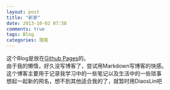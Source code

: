 ```yaml
---
layout: post
title: "新家"
date: 2013-10-02 07:58
comments: true
tags: Blog
categories: 随笔
---
```

这个Blog是放在[Github Pages](http://pages.github.com/)的。  
由于我的懒惰，好久没写博客了，尝试用Markdown写博客的快感。  
这个博客主要用于记录我学习中的一些笔记以及生活中的一些琐事  
想起一起新的网名，想不到其他适合我的了，就暂时用DiaosLin吧  
